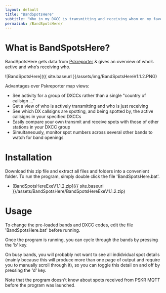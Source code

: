 ```yaml
---
layout: default
title: "BandSpotsHere"
subtitle: "Who in my DXCC is transmitting and receiving whom on my favourite bands?"
permalink: /BandSpotsHere/
---
```


# What is BandSpotsHere?
BandSpotsHere gets data from  [Pskreporter](https://pskreporter.info/) & gives an overview of who’s active and who’s receiving who. 

![BandSpotsHere]({{ site.baseurl }}/assets/img/BandSpotsHereV1.1.2.PNG)

Advantages over Pskreporter map views:
 - See activity for a group of DXCCs rather than a single "country of callsign ..."
 - Get a view of who is actively transmitting and who is just receiving
 - See which DX callsigns are spotting, and being spotted by, the active callsigns in your specified DXCCs
 - Easily compare your own transmit and receive spots with those of other stations in your DXCC group
 - Simultaneously, monitor spot numbers across several other bands to watch for band openings

# Installation
Download this zip file and extract all files and folders into a convenient folder. To run the program, simply double click the file 'BandSpotsHere.bat'.
   - [BandSpotsHereExeV1.1.2.zip]({{ site.baseurl }}/assets/BandSpotsHere/BandSpotsHereExeV1.1.2.zip)

# Usage
To change the pre-loaded bands and DXCC codes, edit the file 'BandSpotsHere.bat' before running.

Once the program is running, you can cycle through the bands by pressing  the 'b' key.

On busy bands, you will probably not want to see all indidvidual spot details (mainly because this will produce more than one page of output and require you to manually scroll through it), so you can toggle this detail on and off by pressing the 'd' key.

Note that the program doesn't know about spots received from PSKR MQTT before the program was launched.















